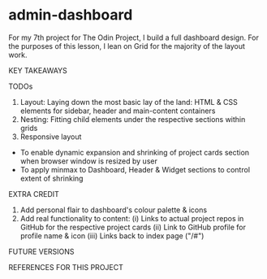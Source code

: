 # admin-dashboard

For my 7th project for The Odin Project, I build a full dashboard design. For the purposes of this lesson, I lean on Grid for the majority of the layout work. 


KEY TAKEAWAYS

TODOs
1. Layout: Laying down the most basic lay of the land: HTML & CSS elements for sidebar, header and main-content containers
2. Nesting: Fitting child elements under the respective sections within grids
3. Responsive layout
- To enable dynamic expansion and shrinking of project cards section when browser window is resized by user
- To apply minmax to Dashboard, Header & Widget sections to control extent of shrinking

EXTRA CREDIT
1. Add personal flair to dashboard's colour palette & icons 
2. Add real functionality to content: (i) Links to actual project repos in GitHub for the respective project cards (ii) Link to GitHub profile for profile name & icon (iii) Links back to index page ("/#")

FUTURE VERSIONS


REFERENCES FOR THIS PROJECT

